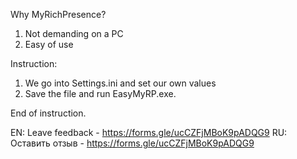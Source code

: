 Why MyRichPresence?

1. Not demanding on a PC
2. Easy of use

Instruction:
1. We go into Settings.ini and set our own values
2. Save the file and run EasyMyRP.exe.

End of instruction.

EN: Leave feedback - https://forms.gle/ucCZFjMBoK9pADQG9
RU: Оставить отзыв - https://forms.gle/ucCZFjMBoK9pADQG9

